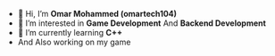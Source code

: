 - 👋 Hi, I’m **Omar Mohammed (omartech104)**
- 👀 I’m interested in **Game Development** And **Backend Development**
- 🌱 I’m currently learning **C++**
- And Also working on my game
